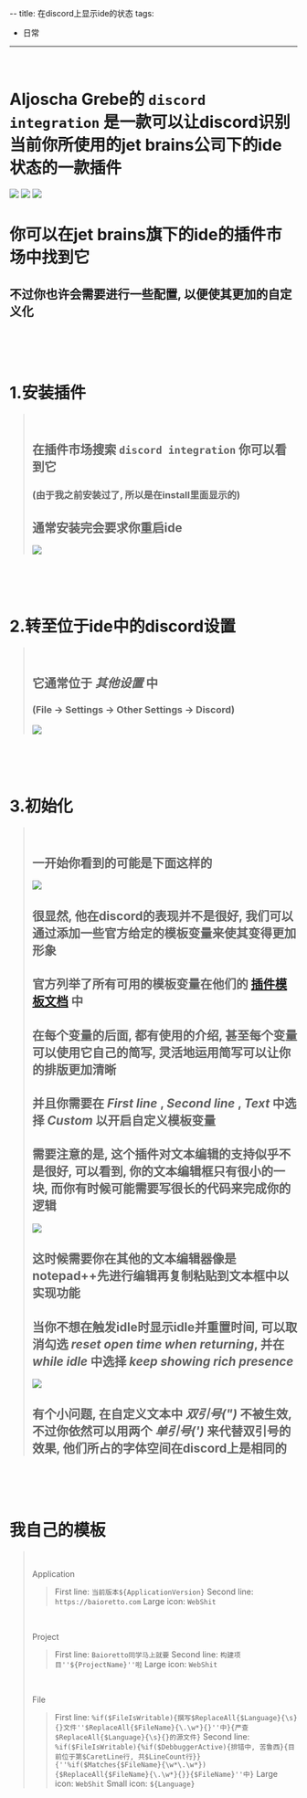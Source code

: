 --
title: 在discord上显示ide的状态
tags:
  - 日常
---

<br>

# Aljoscha Grebe的 `discord integration` 是一款可以让discord识别当前你所使用的jet brains公司下的ide状态的一款插件
![](/assets/image/postImage/2022-01-02-DiscordIntegration/edit.png) ![](/assets/image/postImage/2022-01-02-DiscordIntegration/prepare.png) ![](/assets/image/postImage/2022-01-02-DiscordIntegration/home.png)

# 你可以在jet brains旗下的ide的插件市场中找到它
## 不过你也许会需要进行一些配置, 以便使其更加的自定义化

<br><br><br>

# 1.安装插件
> <br>
> 
> ## 在插件市场搜索 `discord integration` 你可以看到它
> ### (由于我之前安装过了, 所以是在install里面显示的)
> ## 通常安装完会要求你重启ide
> ![](/assets/image/postImage/2022-01-02-DiscordIntegration/plugininmarket.png)

<br><br><br>

# 2.转至位于ide中的discord设置
> <br>
>
> ## 它通常位于 _其他设置_ 中
> ### (File -> Settings -> Other Settings -> Discord)
> ![](/assets/image/postImage/2022-01-02-DiscordIntegration/pluginsettingslocation.png)

<br><br><br>

# 3.初始化
> <br>
>
> ## 一开始你看到的可能是下面这样的
> ![](/assets/image/postImage/2022-01-02-DiscordIntegration/originsettings.png)
> ## 很显然, 他在discord的表现并不是很好, 我们可以通过添加一些官方给定的模板变量来使其变得更加形象
> ## 官方列举了所有可用的模板变量在他们的 [插件模板文档](https://github.com/Almighty-Alpaca/JetBrains-Discord-Integration/blob/v1.8.0/plugin/templates.adoc) 中
> ## 在每个变量的后面, 都有使用的介绍, 甚至每个变量可以使用它自己的简写, 灵活地运用简写可以让你的排版更加清晰
> ## 并且你需要在 _First line_ , _Second line_ , _Text_ 中选择 _Custom_ 以开启自定义模板变量
> ## 需要注意的是, 这个插件对文本编辑的支持似乎不是很好, 可以看到, 你的文本编辑框只有很小的一块, 而你有时候可能需要写很长的代码来完成你的逻辑
> ![](/assets/image/postImage/2022-01-02-DiscordIntegration/customsettings.png)
> ## 这时候需要你在其他的文本编辑器像是notepad++先进行编辑再复制粘贴到文本框中以实现功能
> ## 当你不想在触发idle时显示idle并重置时间, 可以取消勾选 _reset open time when returning_, 并在 _while idle_ 中选择 _keep showing rich presence_
> ![](/assets/image/postImage/2022-01-02-DiscordIntegration/idle.png)
> ## 有个小问题, 在自定义文本中 _双引号(")_ 不被生效, 不过你依然可以用两个 _单引号(')_ 来代替双引号的效果, 他们所占的字体空间在discord上是相同的

<br><br><br>

# 我自己的模板
> <br>
> 
> Application
> > First line: `当前版本${ApplicationVersion}`
> > Second line: `https://baioretto.com`
> > Large icon: `WebShit`
> 
> <br>
> 
> Project
> > First line: `Baioretto同学马上就要`
> > Second line: `构建项目''${ProjectName}''啦`
> > Large icon: `WebShit`
> 
> <br>
> 
> File
> > First line: `%if($FileIsWritable){撰写$ReplaceAll{$Language}{\s}{}文件''$ReplaceAll{$FileName}{\.\w*}{}''中}{严查$ReplaceAll{$Language}{\s}{}的源文件}`
> > Second line: `%if($FileIsWritable){%if($DebbuggerActive){排错中, 苦鲁西}{目前位于第$CaretLine行, 共$LineCount行}}{''%if($Matches{$FileName}{\w*\.\w*}){$ReplaceAll{$FileName}{\.\w*}{}}{$FileName}''中}`
> > Large icon: `WebShit`
> > Small icon: `${Language}`
